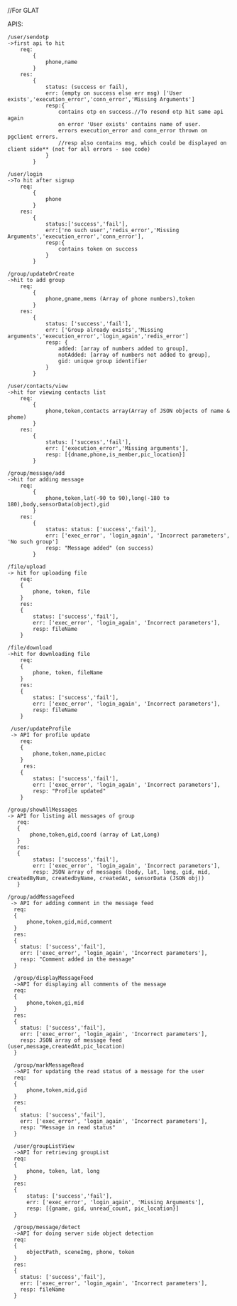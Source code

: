 //For GLAT

APIS:

    /user/sendotp
    ->first api to hit
        req:
            {
                phone,name
            }
        res:
            {
                status: (success or fail),
                err: (empty on success else err msg) ['User exists','execution_error','conn_error','Missing Arguments']
                resp:{
                    contains otp on success.//To resend otp hit same api again 
                    on error 'User exists' contains name of user.
                    errors execution_error and conn_error thrown on pgclient errors.
                    //resp also contains msg, which could be displayed on client side** (not for all errors - see code)
                }
            }

    /user/login
    ->To hit after signup
        req:
            {
                phone
            }
        res:
            {
                status:['success','fail'],
                err:['no such user','redis_error','Missing Arguments','execution_error','conn_error'],
                resp:{
                    contains token on success
                }
            }

    /group/updateOrCreate
    ->hit to add group
        req:
            {
                phone,gname,mems (Array of phone numbers),token
            }
        res:
            {
                status: ['success','fail'],
                err: ['Group already exists','Missing arguments','execution_error','login_again','redis_error']
                resp: {
                    added: [array of numbers added to group],
                    notAdded: [array of numbers not added to group],
                    gid: unique group identifier
                }                    
            }

    /user/contacts/view
    ->hit for viewing contacts list
        req:
            {
                phone,token,contacts array(Array of JSON objects of name & phome)
            }
        res:
            {
                status: ['success','fail'],
                err: ['execution_error','Missing arguments'],
                resp: [{dname,phone,is_member,pic_location}]
            }

    /group/message/add
    ->hit for adding message
        req:
            {
                phone,token,lat(-90 to 90),long(-180 to 180),body,sensorData(object),gid
            }
        res:
            {
                status: status: ['success','fail'],
                err: ['exec_error', 'login_again', 'Incorrect parameters', 'No such group']
                resp: "Message added" (on success)
            }

    /file/upload
    -> hit for uploading file
        req: 
        {
            phone, token, file
        }
        res:
        {
            status: ['success','fail'],
            err: ['exec_error', 'login_again', 'Incorrect parameters'],
            resp: fileName
        }
    
    /file/download
    ->hit for downloading file
        req: 
        {
            phone, token, fileName
        }
        res:
        {
            status: ['success','fail'],
            err: ['exec_error', 'login_again', 'Incorrect parameters'],
            resp: fileName
        }

     /user/updateProfile
     -> API for profile update
        req:
        {
            phone,token,name,picLoc
        }
         res:
        {
            status: ['success','fail'],
            err: ['exec_error', 'login_again', 'Incorrect parameters'],
            resp: "Profile updated"
        }

    /group/showAllMessages
    -> API for listing all messages of group
       req:
       {
           phone,token,gid,coord (array of Lat,Long)
       }
       res:
       {
            status: ['success','fail'],
            err: ['exec_error', 'login_again', 'Incorrect parameters'],
            resp: JSON array of messages (body, lat, long, gid, mid, createdByNum, createdbyName, createdAt, sensorData (JSON obj))
       }

    /group/addMessageFeed
     -> API for adding comment in the message feed
      req:
      {
          phone,token,gid,mid,comment
      }
      res:
      {
        status: ['success','fail'],
        err: ['exec_error', 'login_again', 'Incorrect parameters'],
        resp: "Comment added in the message"
      }

      /group/displayMessageFeed
      ->API for displaying all comments of the message
      req:
      {
          phone,token,gi,mid
      }
      res:
      {
        status: ['success','fail'],
        err: ['exec_error', 'login_again', 'Incorrect parameters'],
        resp: JSON array of message feed  (user,message,createdAt,pic_location)
      }

      /group/markMessageRead
      ->API for updating the read status of a message for the user
      req:
      {
          phone,token,mid,gid
      }
      res:
      {
        status: ['success','fail'],
        err: ['exec_error', 'login_again', 'Incorrect parameters'],
        resp: "Message in read status"
      }
      
      /user/groupListView
      ->API for retrieving groupList
      req:
      {
          phone, token, lat, long
      }
      res:
      {
          status: ['success','fail'],
          err: ['exec_error', 'login_again', 'Missing Arguments'],
          resp: [{gname, gid, unread_count, pic_location}]
      }

      /group/message/detect
      ->API for doing server side object detection
      req: 
      {
          objectPath, sceneImg, phone, token
      }
      res:
      {
        status: ['success','fail'],
        err: ['exec_error', 'login_again', 'Incorrect parameters'],
        resp: fileName
      }